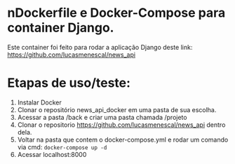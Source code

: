 # nDockerfile e Docker-Compose para container Django.
Este container foi feito para rodar a aplicação Django deste link:
https://github.com/lucasmenescal/news_api

# Etapas de uso/teste:
1. Instalar Docker
2. Clonar o repositório news_api_docker em uma pasta de sua escolha.
3. Acessar a pasta /back e criar uma pasta chamada /projeto
4. Clonar o repositorio https://github.com/lucasmenescal/news_api dentro dela.
5. Voltar na pasta que contem o docker-compose.yml e rodar um comando via cmd:
`docker-compose up -d`
6. Acessar localhost:8000
